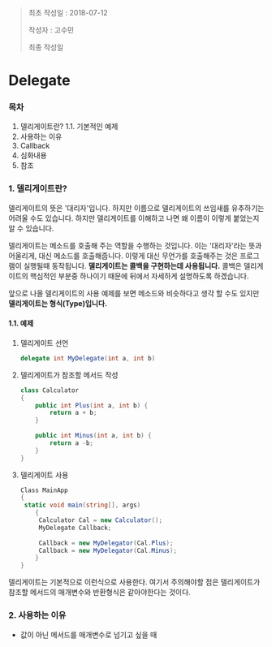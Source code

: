 > 최초 작성일 : 2018-07-12
>
> 작성자 : 고수민
>
> 최종 작성일 

# Delegate

### 목차

1. 델리게이트란?
   1.1. 기본적인 예제
2. 사용하는 이유
3. Callback
4. 심화내용
5. 참조

### 1. 델리게이트란?

델리게이트의 뜻은 '대리자'입니다. 하지만 이름으로 델리게이트의 쓰임새를 유추하기는 어려울 수도 있습니다. 하지만 델리게이트를 이해하고 나면 왜 이름이 이렇게 붙었는지 알 수 있습니다.

델리게이트는 메소드를 호출해 주는 역할을 수행하는 것입니다. 이는 '대리자'라는 뜻과 어울리게, 대신 메소드를 호출해줍니다. 이렇게 대신 무언가를 호출해주는 것은 프로그램이 실행될때 동작됩니다. **델리게이트는 콜백을 구현하는데 사용됩니다.** 콜백은 델리게이트의 핵심적인 부분중 하나이기 때문에 뒤에서 자세하게 설명하도록 하겠습니다.

앞으로 나올 델리게이트의 사용 예제를 보면 메소드와 비슷하다고 생각 할 수도 있지만 **델리게이트는 형식(Type)입니다.** 

#### 1.1. 예제

1. 델리게이트 선언

   ~~~c#
   delegate int MyDelegate(int a, int b)
   ~~~

2. 델리게이트가 참조할 메서드 작성

   ~~~C#
   class Calculator 
   {
       public int Plus(int a, int b) {
           return a + b;
       }
       
       public int Minus(int a, int b) {
           return a -b;
       }
   }
   ~~~

3. 델리게이트 사용

   ~~~C#
   Class MainApp
   {
   	static void main(string[], args)
       {
       	Calculator Cal = new Calculator();
       	MyDelegate Callback;
       	
       	Callback = new MyDelegator(Cal.Plus);
       	Callback = new MyDelegator(Cal.Minus);
       }
   }
   ~~~

델리게이트는 기본적으로 이런식으로 사용한다. 여기서 주의해야할 점은 델리게이트가 참조할 메서드의 매개변수와 반환형식은 같아야한다는 것이다.

### 2. 사용하는 이유

+ 값이 아닌 메서드를 매개변수로 넘기고 싶을 때

### 





